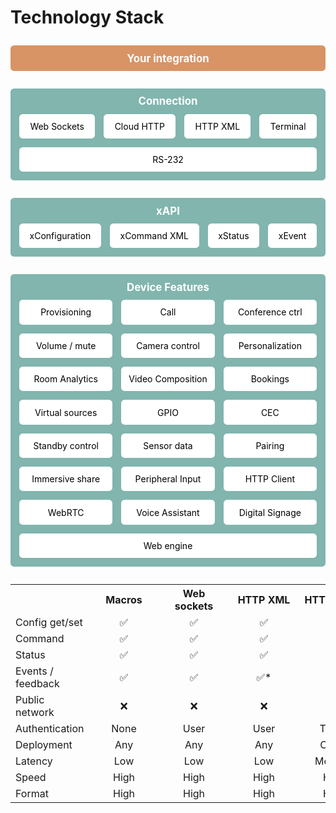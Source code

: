 # Technology Stack

<div class="techstack">
  <section>
    <h1>Your integration</h1>
 </section>

  <section>
    <h1>Connection</h1>
    <a>Web Sockets</a>
    <a>Cloud HTTP</a>
    <a>HTTP XML</a>
    <a>Terminal</a>
    <a>RS-232</a>
 </section>

<section>
  <h1>xAPI</h1>
    <a>xConfiguration</a>
    <a>xCommand XML</a>
    <a>xStatus</a>
    <a>xEvent</a>
  </section>

  <section class="features">
    <h1>Device Features</h1>
    <a>Provisioning</a>
    <a>Call</a>
    <a>Conference ctrl</a>
    <a>Volume / mute</a>
    <a>Camera control</a>
    <a>Personalization</a>
    <a>Room Analytics</a>
    <a>Video Composition</a>
    <a>Bookings</a>
    <a>Virtual sources</a>
    <a>GPIO</a>
    <a>CEC</a>
    <a>Standby control</a>
    <a>Sensor data</a>
    <a>Pairing</a>
    <a>Immersive share</a>
    <a>Peripheral Input</a>
    <a>HTTP Client</a>
    <a>WebRTC</a>
    <a>Voice Assistant</a>
    <a>Digital Signage</a>
    <a>Web engine</a>
 </section>
</div>


<table class="techstack">
<tbody>
  <tr>
    <th></th>
    <th>Macros</th>
    <th>Web sockets</th>
    <th>HTTP XML</th>
    <th>HTTP Cloud</th>
    <th>RS-232</th>
    <th>SSH</th>
  </tr>
  <tr>
    <td>Config get/set</td>
    <td>✅</td>
    <td>✅</td>
    <td>✅</td>
    <td>❌</td>
    <td>✅</td>
    <td>✅</td>
  </tr>
  <tr>
    <td>Command</td>
    <td>✅</td>
    <td>✅</td>
    <td>✅</td>
    <td>✅</td>
    <td>✅</td>
    <td>✅</td>
  </tr>
  <tr>
    <td>Status</td>
    <td>✅</td>
    <td>✅</td>
    <td>✅</td>
    <td>✅</td>
    <td>✅</td>
    <td>✅</td>
  </tr>
  <tr>
    <td>Events / feedback</td>
    <td>✅</td>
    <td>✅</td>
    <td>✅*</td>
    <td>❌</td>
    <td>✅</td>
    <td>✅</td>
  </tr>
  <tr>
    <td>Public network</td>
    <td>❌</td>
    <td>❌</td>
    <td>❌</td>
    <td>✅</td>
    <td>❌</td>
    <td>❌</td>
  </tr>
  <tr>
    <td>Authentication</td>
    <td>None</td>
    <td>User</td>
    <td>User</td>
    <td>Token</td>
    <td>None/User</td>
    <td>User</td>
  </tr>
  <tr>
    <td>Deployment</td>
    <td>Any</td>
    <td>Any</td>
    <td>Any</td>
    <td>Cloud</td>
    <td>Any</td>
    <td>Any</td>
  </tr>
  <tr>
    <td>Latency</td>
    <td>Low</td>
    <td>Low</td>
    <td>Low</td>
    <td>Medium</td>
    <td>Low</td>
    <td>Low</td>
  </tr>
  <tr>
    <td>Speed</td>
    <td>High</td>
    <td>High</td>
    <td>High</td>
    <td>High</td>
    <td>Low</td>
    <td>Low</td>
  </tr>
    <tr>
    <td>Format</td>
    <td>High</td>
    <td>High</td>
    <td>High</td>
    <td>High</td>
    <td>Low</td>
    <td>Low</td>
  </tr>
  <!-- <tr>
    <td></td>
    <td></td>
    <td></td>
    <td></td>
    <td></td>
    <td></td>
    <td></td>
  </tr> -->
</tbody>
</table>


<style>
  .techstack section {
    background: #81b5ae; /* #d89465 #e9b065 #c0b179 #89aa8b #81b5ae */
    padding: 0.5em;
    margin: 2em 0;
    border-radius: 0.4em;
    display: flex;
    flex-wrap: wrap;
  }
  .techstack section:nth-child(1) {
    background: #d89465;
  }

.techstack section a {
    flex-grow: 1;
    padding: 0.8em;
    margin: 0.5em;
    background: white;
    border-radius: 0.4em;
    color: black;
    text-align: center;
  }
.techstack a:hover {
  color: black;
}
.techstack .features a {
  width: 20%;
}
.techstack h1 {
  width: 100%;
  margin: 0.2em;;
  font-size: 1.2em;
  font-weight: bold;
  color: white;
  text-align: center;
}
.techstack td, .techstack th {
  text-align: center;
  min-width: 6em;
}
.techstack td:first-child {
  text-align: left;
}
</style>
